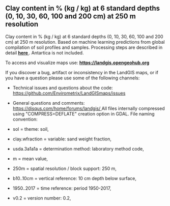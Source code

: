 ## Clay content in % (kg / kg) at 6 standard depths (0, 10, 30, 60, 100 and 200 cm) at 250 m resolution

   Clay content in % (kg / kg) at 6 standard depths (0, 10, 30, 60, 100 and 200 cm) at 250 m resolution. Based on machine learning predictions from global compilation of soil profiles and samples. Processing steps are described in detail **[ here ](https://github.com/Envirometrix/LandGISmaps/tree/master/soil)** . Antartica is not included. 

  To access and visualize maps use: **[ https://landgis.opengeohub.org ](https://landgis.opengeohub.org)** 

  If you discover a bug, artifact or inconsistency in the LandGIS maps, or if you have a question please use some of the following channels: 

  *  Technical issues and questions about the code: [ https://github.com/Envirometrix/LandGISmaps/issues ](https://github.com/Envirometrix/LandGISmaps/issues) 
 *  General questions and comments: [ https://disqus.com/home/forums/landgis/ ](https://disqus.com/home/forums/landgis/) 
   All files internally compressed using "COMPRESS=DEFLATE" creation option in GDAL. File naming convention: 

  *  sol = theme: soil, 
 *  clay.wfraction = variable: sand weight fraction, 
 *  usda.3a1a1a = determination method: laboratory method code, 
 *  m = mean value, 
 *  250m = spatial resolution / block support: 250 m, 
 *  b10..10cm = vertical reference: 10 cm depth below surface, 
 *  1950..2017 = time reference: period 1950-2017, 
 *  v0.2 = version number: 0.2,